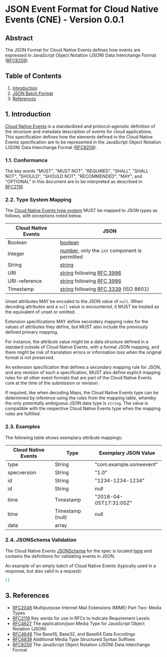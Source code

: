 # JSON Event Format for Cloud Native Events (CNE) - Version 0.0.1

## Abstract

The JSON Format for Cloud Native Events defines how events are expressed in JavaScript
Object Notation (JSON) Data Interchange Format ([RFC8259][rfc8259]).

## Table of Contents

1. [Introduction](#1-introduction)
2. [JSON Batch Format](#4-json-batch-format)
3. [References](#5-references)

## 1. Introduction

[Cloud Native Events][ce] is a standardized and protocol-agnostic definition of the
structure and metadata description of events for  cloud applications.
 This specification defines how the
elements defined in the Cloud Native Events specification are to be represented in the
JavaScript Object Notation (JSON) Data Interchange Format ([RFC8259][rfc8259]).


### 1.1. Conformance

The key words "MUST", "MUST NOT", "REQUIRED", "SHALL", "SHALL NOT", "SHOULD",
"SHOULD NOT", "RECOMMENDED", "MAY", and "OPTIONAL" in this document are to be
interpreted as described in [RFC2119][rfc2119].


### 2.2. Type System Mapping

The [Cloud Native Events type system][ce-types] MUST be mapped to JSON types as follows,
with exceptions noted below.

| Cloud Native Events   | JSON                                                           |
| ------------- | -------------------------------------------------------------- |
| Boolean       | [boolean][json-bool]                                           |
| Integer       | [number][json-number], only the `int` component is permitted   |
| String        | [string][json-string]                                          |
| URI           | [string][json-string] following [RFC 3986][rfc3986]            |
| URI-reference | [string][json-string] following [RFC 3986][rfc3986]            |
| Timestamp     | [string][json-string] following [RFC 3339][rfc3339] (ISO 8601) |

Unset attributes MAY be encoded to the JSON value of `null`. When decoding
attributes and a `null` value is encountered, it MUST be treated as the
equivalent of unset or omitted.

Extension specifications MAY define secondary mapping rules for the values of
attributes they define, but MUST also include the previously defined primary
mapping.

For instance, the attribute value might be a data structure defined in a
standard outside of Cloud Native Events, with a formal JSON mapping, and there might be
risk of translation errors or information loss when the original format is not
preserved.

An extension specification that defines a secondary mapping rule for JSON, and
any revision of such a specification, MUST also define explicit mapping rules
for all other event formats that are part of the Cloud Native Events core at the time of
the submission or revision.

If required, like when decoding Maps, the Cloud Native Events type can be determined by
inference using the rules from the mapping table, whereby the only potentially
ambiguous JSON data type is `string`. The value is compatible with the
respective Cloud Native Events type when the mapping rules are fulfilled.

### 2.3. Examples

The following table shows exemplary attribute mappings:

| Cloud Native Events     | Type             | Exemplary JSON Value    |
| --------------- | ---------------- | ----------------------- |
| type            | String           | "com.example.someevent" |
| specversion     | String           | "1.0"                   |
| id              | String           | "1234-1234-1234"        |
| id              | String           | null        |
| time            | Timestamp        | "2018-04-05T17:31:00Z"  |
| time            | Timestamp (null) | null                    |
| data            | array            |    |

### 2.4. JSONSchema Validation

The Cloud Native Events [JSONSchema](http://json-schema.org) for the spec is located
[here](spec.json) and contains the definitions for validating events in JSON.


An example of an empty batch of Cloud Native Events (typically used in a response, but
also valid in a request):

```JSON
[]
```

## 3. References

- [RFC2046][rfc2046] Multipurpose Internet Mail Extensions (MIME) Part Two:
  Media Types
- [RFC2119][rfc2119] Key words for use in RFCs to Indicate Requirement Levels
- [RFC4627][rfc4627] The application/json Media Type for JavaScript Object
  Notation (JSON)
- [RFC4648][rfc4648] The Base16, Base32, and Base64 Data Encodings
- [RFC6839][rfc6839] Additional Media Type Structured Syntax Suffixes
- [RFC8259][rfc8259] The JavaScript Object Notation (JSON) Data Interchange
  Format

[base64]: https://tools.ietf.org/html/rfc4648#section-4
[ce]: ./spec.md
[ce-types]: ./spec.md#type-system
[content-type]: https://tools.ietf.org/html/rfc7231#section-3.1.1.5
[json-format]: ./json-format.md
[json-geoseq]:https://www.iana.org/assignments/media-types/application/geo+json-seq
[json-object]: https://tools.ietf.org/html/rfc7159#section-4
[json-seq]: https://www.iana.org/assignments/media-types/application/json-seq
[json-bool]: https://tools.ietf.org/html/rfc7159#section-3
[json-number]: https://tools.ietf.org/html/rfc7159#section-6
[json-string]: https://tools.ietf.org/html/rfc7159#section-7
[json-value]: https://tools.ietf.org/html/rfc7159#section-3
[json-array]: https://tools.ietf.org/html/rfc7159#section-5
[rfc2046]: https://tools.ietf.org/html/rfc2046
[rfc2119]: https://tools.ietf.org/html/rfc2119
[rfc3986]: https://tools.ietf.org/html/rfc3986
[rfc4627]: https://tools.ietf.org/html/rfc4627
[rfc4648]: https://tools.ietf.org/html/rfc4648
[rfc6839]: https://tools.ietf.org/html/rfc6839#section-3.1
[rfc8259]: https://tools.ietf.org/html/rfc8259
[rfc3339]: https://www.ietf.org/rfc/rfc3339.txt